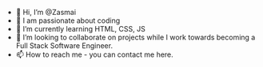 - 👋 Hi, I’m @Zasmai
- 👀 I am passionate about coding
- 🌱 I’m currently learning HTML, CSS, JS
- 💞️ I’m looking to collaborate on projects while I work towards becoming a Full Stack Software Engineer.
- 📫 How to reach me - you can contact me here.

<!---
Zasmai/Zasmai is a ✨ special ✨ repository because its `README.md` (this file) appears on your GitHub profile.
You can click the Preview link to take a look at your changes.
--->
